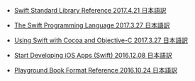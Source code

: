 ﻿* [Swift Standard Library Reference 2017.4.21 日本語訳](https://rusutikaa.github.io/developer.apple.com/reference/swift.html)

* [The Swift Programming Language 2017.3.27 日本語訳](https://rusutikaa.github.io/developer.apple.com/library/content/documentation/Swift/Conceptual/Swift_Programming_Language/index.html)

* [Using Swift with Cocoa and Objective-C 2017.3.27 日本語訳](https://rusutikaa.github.io/developer.apple.com/library/content/documentation/Swift/Conceptual/BuildingCocoaApps/index.html)

* [Start Developing iOS Apps (Swift) 2016.12.08 日本語訳](https://rusutikaa.github.io/developer.apple.com/library/content/referencelibrary/GettingStarted/DevelopiOSAppsSwift/index.html)

* [Playground Book Format Reference 2016.10.24 日本語訳](https://rusutikaa.github.io/developer.apple.com/library/content/documentation/Xcode/Conceptual/swift_playgrounds_doc_format/index.html)
